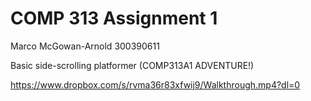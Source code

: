 # COMP 313 Assignment 1
Marco McGowan-Arnold 300390611

Basic side-scrolling platformer (COMP313A1 ADVENTURE!)

https://www.dropbox.com/s/rvma36r83xfwij9/Walkthrough.mp4?dl=0